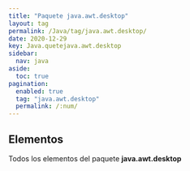```yaml
---
title: "Paquete java.awt.desktop"
layout: tag
permalink: /Java/tag/java.awt.desktop/
date: 2020-12-29
key: Java.quetejava.awt.desktop
sidebar: 
  nav: java
aside: 
  toc: true
pagination: 
  enabled: true
  tag: "java.awt.desktop"
  permalink: /:num/
---
```


<h2>Elementos</h2>
Todos los elementos del paquete <strong>java.awt.desktop</strong>
